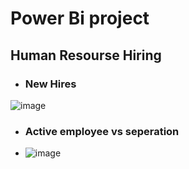 # Power Bi project
## Human Resourse Hiring
- ### New Hires
![image](https://user-images.githubusercontent.com/51836315/170717439-f14e7ede-0974-4321-9ea0-2d27fc4ddcec.png)
- ### Active employee vs seperation
- ![image](https://user-images.githubusercontent.com/51836315/170717992-398b4065-b69f-4642-aee0-d4f93818dcc4.png)
